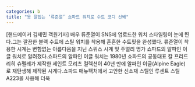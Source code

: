 ```yaml
---
categories: b
title: "옷 잘입는 ‘류준열’ 쇼파드 워치로 수트 코디 선봬"
---
```

[핸드메이커 김제민 객원기자] 배우 류준열이 SNS에 업로드한 워치 스타일링이 눈에 띈다.그는 깔끔한 블랙 수트에 스틸 워치를 착용해 훈훈한 수트핏을 완성했다. 류준열이 착용한 시계는 변함없는 아름다움을 지닌 스위스 시계 및 주얼리 명가 쇼파드의 알파인 이글 워치로 알려졌다.쇼파드의 알파인 이글 워치는 1980년 쇼파드의 공동대표 칼 프리드리히 슈펠레가 제작한 세인트 모리츠 컬렉션이 40년 만에 알파인 이글(Alpine Eagle)로 재탄생해 제작된 시계다.쇼파드 매뉴팩처에서 고안한 신소재 스틸인 루센트 스틸 A223을 사용해 더욱